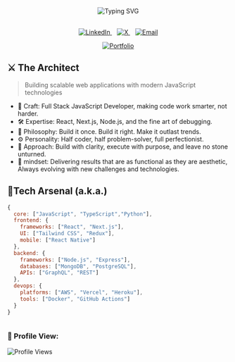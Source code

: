 <!--<div align="center" style="font-family: 'Courier New', Courier, monospace; background: #1e1e1e; padding: 30px; border-radius: 15px; border: 1px solid #444; box-shadow: 0 4px 10px rgba(0, 0, 0, 0.5);"> -->
<!--   <pre style="font-size: 16px; line-height: 1.5em; text-shadow: 1px 1px 2px #000;"> -->
<!-- <span style="color: #e63946;"> ███████╗ ██╗   ██╗███████╗██╗  ██╗██╗   ██╗ █████╗ ███╗  ██╗████████╗</span>
<span style="color: #52b788;"> ██╔═══██╗██║   ██║██╔════╝██║  ██║╚██╗ ██╔╝██╔══██╗████╗ ██║╚══██╔══╝</span>
<span style="color: #f4a261;"> ██║   ██║██║   ██║███████╗███████║ ╚████╔╝ ███████║██╔██╗██║   ██║   </span>
<span style="color: #2a9d8f;"> ██║   ██║██║   ██║╚════██║██╔══██║  ╚██╔╝  ██╔══██║██║╚████║   ██║   </span>
<span style="color: #6a4c93;">╚███████╔╝╚██████╔╝███████║██║  ██║   ██║   ██║  ██║██║ ╚███║   ██║   </span>
<span style="color: #6a4c93;"> ╚═════╝   ╚═════╝ ╚══════╝╚═╝   ╚═╝  ╚═╝   ╚═╝   ╚═╝╚═╝ ╚══╝   ╚═╝   </span> -->
<!--   </pre> -->
<!--   <h2 style="margin-top: 20px; color: #f1faee; text-shadow: 1px 1px 2px #000; font-size: 20px;"> -->
<!--     <code>console.log('Dushyant | Software Engineer | MERN Enthusiast 🚀')</code> -->
<!--   </h2> -->
<!-- </div> -->
<div align="center"> 
  <img src="https://readme-typing-svg.demolab.com?font=Fira+Code&size=30&duration=3000&pause=1000&color=0D6EFD&center=true&vCenter=true&width=900&lines=Enter+My+Code+Jungle%2C+If+You+Dare;Master+of+Code%2C+King+of+Coffee" alt="Typing SVG" /> 
</div>

<br/> 

<p align="center"> 
  <a href="https://www.linkedin.com/in/dushyant-khandelwal-516319221/"> 
    <img src="https://img.shields.io/badge/LinkedIn-%230077B5?style=for-the-badge&logo=linkedin&logoColor=white" alt="LinkedIn"/> 
  </a>&nbsp;&nbsp; 
  <a href="https://x.com/dushyant4665"> 
    <img src="https://img.shields.io/badge/X-%23000000?style=for-the-badge&logo=x&logoColor=white" alt="X"/> 
  </a>&nbsp;&nbsp; 
  <a href="mailto:dushyantkhandelwal4665@gmail.com"> 
    <img src="https://img.shields.io/badge/Email-%23333?style=for-the-badge&logo=gmail&logoColor=white" alt="Email"/> 
  </a>
</p>

<p align="center">
  <a href="https://dushyantkhandelwal.in">
    <img src="https://img.shields.io/badge/-Portfolio-24292e?style=for-the-badge&logo=google-chrome&logoColor=white" alt="Portfolio"/>
  </a>
</p>

<!--<img align="right" alt="Coding" width="400" src="https://user-images.githubusercontent.com/74038190/229223263-cf2e4b07-2615-4f87-9c38-e37600f8381a.gif" />-->

## ⚔️ The Architect

> Building scalable web applications with modern JavaScript technologies

- 🧩 Craft: Full Stack JavaScript Developer, making code work smarter, not harder.
- 🛠️ Expertise: React, Next.js, Node.js, and the fine art of debugging.
- 🌌 Philosophy: Build it once. Build it right. Make it outlast trends.
- ⚙️ Personality: Half coder, half problem-solver, full perfectionist.
- 🎯 Approach: Build with clarity, execute with purpose, and leave no stone unturned.
- 🧠 mindset: Delivering results that are as functional as they are aesthetic, Always evolving with new challenges and technologies.

## 💼Tech Arsenal (a.k.a.)

```javascript
{
  core: ["JavaScript", "TypeScript","Python"],
  frontend: {
    frameworks: ["React", "Next.js"],
    UI: ["Tailwind CSS", "Redux"],
    mobile: ["React Native"]
  },
  backend: {
    frameworks: ["Node.js", "Express"],
    databases: ["MongoDB", "PostgreSQL"],
    APIs: ["GraphQL", "REST"]
  },
  devops: {
    platforms: ["AWS", "Vercel", "Heroku"],
    tools: ["Docker", "GitHub Actions"]
  }
}



```

### 👀 Profile View:
![Profile Views](https://komarev.com/ghpvc/?username=dushyant4665&color=brightgreen&style=flat-square)


